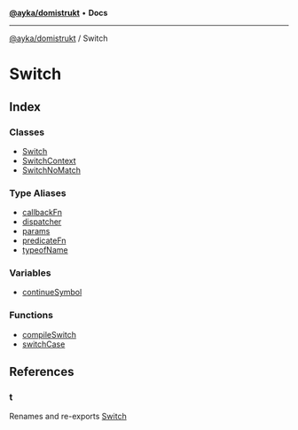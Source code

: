 [**@ayka/domistrukt**](../../README.md) • **Docs**

***

[@ayka/domistrukt](../../globals.md) / Switch

# Switch

## Index

### Classes

- [Switch](classes/Switch.md)
- [SwitchContext](classes/SwitchContext.md)
- [SwitchNoMatch](classes/SwitchNoMatch.md)

### Type Aliases

- [callbackFn](type-aliases/callbackFn.md)
- [dispatcher](type-aliases/dispatcher.md)
- [params](type-aliases/params.md)
- [predicateFn](type-aliases/predicateFn.md)
- [typeofName](type-aliases/typeofName.md)

### Variables

- [continueSymbol](variables/continueSymbol.md)

### Functions

- [compileSwitch](functions/compileSwitch.md)
- [switchCase](functions/switchCase.md)

## References

### t

Renames and re-exports [Switch](classes/Switch.md)
